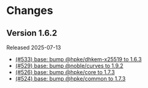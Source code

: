 # Changes

## Version 1.6.2

Released 2025-07-13

- [(#533) base: bump @hpke/dhkem-x25519 to 1.6.3](https://github.com/dajiaji/hpke-js/pull/533)
- [(#529) base: bump @noble/curves to 1.9.2](https://github.com/dajiaji/hpke-js/pull/529)
- [(#526) base: bump @hpke/core to 1.7.3](https://github.com/dajiaji/hpke-js/pull/526)
- [(#524) base: bump @hpke/common to 1.7.3](https://github.com/dajiaji/hpke-js/pull/524)
